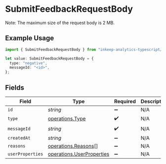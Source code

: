 # SubmitFeedbackRequestBody

Note: The maximum size of the request body is 2 MB.

## Example Usage

```typescript
import { SubmitFeedbackRequestBody } from "inkeep-analytics-typescript/models/operations";

let value: SubmitFeedbackRequestBody = {
  type: "negative",
  messageId: "<id>",
};
```

## Fields

| Field                                                                  | Type                                                                   | Required                                                               | Description                                                            |
| ---------------------------------------------------------------------- | ---------------------------------------------------------------------- | ---------------------------------------------------------------------- | ---------------------------------------------------------------------- |
| `id`                                                                   | *string*                                                               | :heavy_minus_sign:                                                     | N/A                                                                    |
| `type`                                                                 | [operations.Type](../../models/operations/type.md)                     | :heavy_check_mark:                                                     | N/A                                                                    |
| `messageId`                                                            | *string*                                                               | :heavy_check_mark:                                                     | N/A                                                                    |
| `createdAt`                                                            | *string*                                                               | :heavy_minus_sign:                                                     | N/A                                                                    |
| `reasons`                                                              | [operations.Reasons](../../models/operations/reasons.md)[]             | :heavy_minus_sign:                                                     | N/A                                                                    |
| `userProperties`                                                       | [operations.UserProperties](../../models/operations/userproperties.md) | :heavy_minus_sign:                                                     | N/A                                                                    |